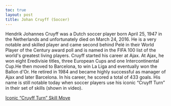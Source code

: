 ```yaml
---
toc: true
layout: post
title: Johan Cruyff (Soccer)
---
```


Hendrik Johannes Cruyff was a Dutch soccer player born April 25, 1947 in the Netherlands and unfortunately died on March 24, 2016. He is a very notable and skilled player and came second behind Pelé in their World Player of the Century award poll and is named in the FIFA 100 list of the world's greatest living players. Cruyff started his career at Ajax. At Ajax, he won eight Eredivisie titles, three European Cups and one Intercontinental Cup.He then moved to Barcelona, to win La Liga and eventually won the Ballon d'Or. He retired in 1984 and became highly successful as manager of Ajax and later Barcelona. In his career, he scored a total of 433 goals. His name is still notable today when soccer players use his iconic “Cruyff Turn” in their set of skills (shown in video).

[Iconic “Cruyff Turn” Skill Move](https://youtu.be/U1k7DGqRF5g)

